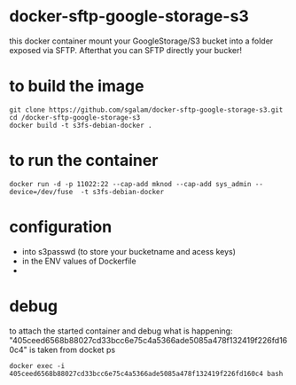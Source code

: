 # docker-sftp-google-storage-s3
this docker container mount your GoogleStorage/S3 bucket into a folder exposed via SFTP. Afterthat you can SFTP directly your bucker!

# to build the image
```
git clone https://github.com/sgalam/docker-sftp-google-storage-s3.git
cd /docker-sftp-google-storage-s3
docker build -t s3fs-debian-docker .
```

# to run the container
```
docker run -d -p 11022:22 --cap-add mknod --cap-add sys_admin --device=/dev/fuse  -t s3fs-debian-docker
```
# configuration 
- into s3passwd (to store your bucketname and acess keys) 
- in the ENV values of Dockerfile
- 
# debug
to attach the started container and debug what is happening:
"405ceed6568b88027cd33bcc6e75c4a5366ade5085a478f132419f226fd160c4" is taken from docket ps
```
docker exec -i 405ceed6568b88027cd33bcc6e75c4a5366ade5085a478f132419f226fd160c4 bash
```

